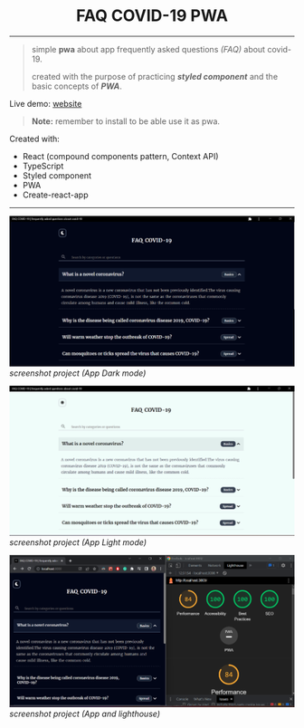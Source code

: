 <h1 style="text-align: center">FAQ COVID-19 PWA</h1>
<hr>

> simple **pwa** about app frequently asked questions *(FAQ)* about covid-19.
>
>created with the purpose of practicing ***styled component*** and the basic concepts of ***PWA***.

Live demo: [website](https://faq-covid-19-pwa.vercel.app/)
> **Note:** remember to install to be able use it as pwa.

Created with: 
- React (compound components pattern, Context API)
- TypeScript
- Styled component
- PWA
- Create-react-app

<hr>

![screenshot project](/screenshots/screenshot-dark.png)
*screenshot project (App Dark mode)*

![screenshot project](/screenshots/screenshot-light.png)
*screenshot project (App Light mode)*

![screenshot project](/screenshots/screenshot-with-lighthouse.png)
*screenshot project (App and lighthouse)*